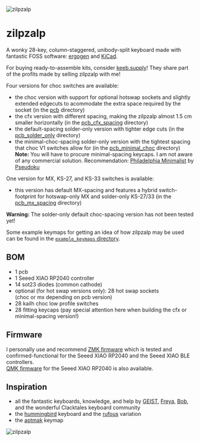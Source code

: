 ![zilpzalp](https://github.com/kilipan/zilpzalp/blob/main/img/zilpzalp_photo.jpg?raw=true)

# zilpzalp
A wonky 28-key, column-staggered, unibody-split keyboard made with fantastic FOSS software: [ergogen](https://github.com/ergogen/ergogen) and [KiCad](https://www.kicad.org/).

For buying ready-to-assemble kits, consider [keeb.supply](https://keeb.supply/products/zilpzalp)! They share part of the profits made by selling zilpzalp with me!

Four versions for choc switches are available:
- the choc version with support for optional hotswap sockets and slightly extended edgecuts to acommodate the extra space required by the socket (in the [pcb](https://github.com/kilipan/zilpzalp/tree/main/pcb) directory)
- the cfx version with different spacing, making the zilpzalp almost 1.5 cm smaller horizontally (in the [pcb_cfx_spacing](https://github.com/kilipan/zilpzalp/tree/main/pcb_cfx_spacing) directory)
- the default-spacing solder-only version with tighter edge cuts (in the [pcb_solder_only](https://github.com/kilipan/zilpzalp/tree/main/pcb_solder_only) directory)
- the minimal-choc-spacing solder-only version with the tightest spacing that choc V1 switches allow for (in the [pcb_minimal_choc](https://github.com/kilipan/zilpzalp/tree/main/pcb_minimal_choc) directory)  
  **Note:** You will have to procure minimal-spacing keycaps. I am not aware of any commercial solution. Recommendation: [Philadelphia Minimalist](https://github.com/pseudoku/PseudoMakeMeKeyCapProfiles/blob/master/Philadelphia_Minimalist.scad) by [Pseudoku](https://github.com/pseudoku)

One version for MX, KS-27, and KS-33 switches is available:
- this version has default MX-spacing and features a hybrid switch-footprint for hotswap-only MX and solder-only KS-27/33 (in the [pcb_mx_spacing](https://github.com/kilipan/zilpzalp/tree/main/pcb_mx_spacing) directory)


**Warning:** The solder-only default choc-spacing version has not been tested yet!

Some example keymaps for getting an idea of how zilpzalp may be used can be found in the [`example_keymaps` directory](https://github.com/kilipan/zilpzalp/tree/main/example_keymaps).

## BOM
- 1 pcb
- 1 Seeed XIAO RP2040 controller
- 14 sot23 diodes (common cathode)
- optional (for hot swap versions only): 28 hot swap sockets  
  (choc or mx depending on pcb version)
- 28 kailh choc low profile switches
- 28 fitting keycaps (pay special attention here when building the cfx or minimal-spacing version!)

## Firmware
I personally use and recommend [ZMK firmware](https://github.com/kilipan/zmk-config-zilpzalp) which is tested and confirmed-functional for the Seeed XIAO RP2040 and the Seeed XIAO BLE controllers.  
[QMK firmware](https://github.com/kilipan/qmk-config-zilpzalp) for the Seeed XIAO RP2040 is also available.

## Inspiration
- all the fantastic keyboards, knowledge, and help by [GEIST](https://github.com/GEIGEIGEIST/), [Freya](https://linktr.ee/freya_irl), [Bob](https://github.com/GroooveBob), and the wonderful Clacktales keyboard community
- the [hummingbird](https://github.com/PJE66/hummingbird) keyboard and the [rufous](https://github.com/jcmkk3/trochilidae#rufous) variation
- the [aptmak](https://github.com/apsu/aptmak) keymap

<p align="center">

![zilpzalp](https://github.com/kilipan/zilpzalp/blob/main/img/zilpzalp.png?raw=true)

</p>
